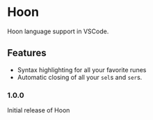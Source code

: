 # Hoon

Hoon language support in VSCode.

## Features

- Syntax highlighting for all your favorite runes
- Automatic closing of all your `sel`s and `ser`s.

### 1.0.0

Initial release of Hoon
